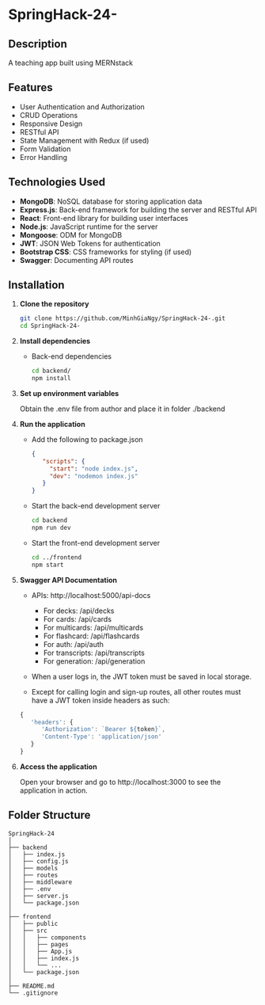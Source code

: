 # SpringHack-24-

## Description
A teaching app built using MERNstack

## Features

- User Authentication and Authorization
- CRUD Operations
- Responsive Design
- RESTful API
- State Management with Redux (if used)
- Form Validation
- Error Handling

## Technologies Used

- **MongoDB**: NoSQL database for storing application data
- **Express.js**: Back-end framework for building the server and RESTful API
- **React**: Front-end library for building user interfaces
- **Node.js**: JavaScript runtime for the server
- **Mongoose**: ODM for MongoDB
- **JWT**: JSON Web Tokens for authentication
- **Bootstrap CSS**: CSS frameworks for styling (if used)
- **Swagger**: Documenting API routes

## Installation

1. **Clone the repository**

   ```bash
   git clone https://github.com/MinhGiaNgy/SpringHack-24-.git
   cd SpringHack-24-
   ```

2. **Install dependencies**

   - Back-end dependencies

     ```bash
     cd backend/
     npm install
     ```

3. **Set up environment variables**

   Obtain the .env file from author and place it in folder ./backend

4. **Run the application**
   - Add the following to package.json
     
     ```json
     {
        "scripts": {
          "start": "node index.js",
          "dev": "nodemon index.js"
        }
     }
     ```

   - Start the back-end development server

     ```bash
     cd backend
     npm run dev
     ```

   - Start the front-end development server

     ```bash
     cd ../frontend
     npm start
     ```

6. **Swagger API Documentation**
   - APIs: http://localhost:5000/api-docs
      - For decks: /api/decks
      - For cards: /api/cards
      - For multicards: /api/multicards
      - For flashcard: /api/flashcards
      - For auth: /api/auth
      - For transcripts: /api/transcripts
      - For generation: /api/generation

   - When a user logs in, the JWT token must be saved in local storage.
   - Except for calling login and sign-up routes, all other routes must have a JWT token inside headers as such:
     
   ```javascript
   {
      'headers': {
         'Authorization': `Bearer ${token}`,
         'Content-Type': 'application/json'
      }
   }
   ```
  
7. **Access the application**
   
   Open your browser and go to http://localhost:3000 to see the application in action.

## Folder Structure

```
SpringHack-24
│
├── backend
│   ├── index.js
│   ├── config.js
│   ├── models
│   ├── routes
│   ├── middleware
│   ├── .env
│   ├── server.js
│   └── package.json
│
├── frontend
│   ├── public
│   ├── src
│   │   ├── components
│   │   ├── pages
│   │   ├── App.js
│   │   ├── index.js
│   │   └── ...
│   └── package.json
│
├── README.md
└── .gitignore
```


